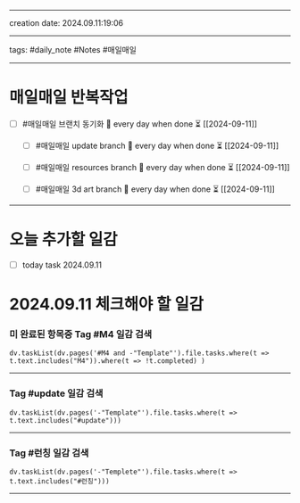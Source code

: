 
-------

creation date: 2024.09.11:19:06

--------

tags: #daily_note  #Notes #매일매일

---  
# 매일매일 반복작업 
- [ ] #매일매일 브랜치 동기화 🔁 every day when done ⏳ [[2024-09-11]] 
	- [ ] #매일매일 update branch  🔁 every day when done ⏳ [[2024-09-11]]
	- [ ] #매일매일 resources branch  🔁 every day when done ⏳ [[2024-09-11]]
	- [ ] #매일매일 3d art branch  🔁 every day when done ⏳ [[2024-09-11]]


--------


# 오늘 추가할 일감
- [ ]  today task 2024.09.11 






# 2024.09.11 체크해야 할 일감
### 미 완료된 항목중 Tag #M4  일감 검색
```dataviewjs 
dv.taskList(dv.pages('#M4 and -"Template"').file.tasks.where(t => t.text.includes("M4")).where(t => !t.completed) )
```
-------------------
###  Tag #update  일감 검색
```dataviewjs 
dv.taskList(dv.pages('-"Template"').file.tasks.where(t => t.text.includes("#update")))
```

-------------
### Tag #런칭  일감 검색
```dataviewjs 
dv.taskList(dv.pages('-"Templete"').file.tasks.where(t => t.text.includes("#런칭"))) 
```

--------------------------------
